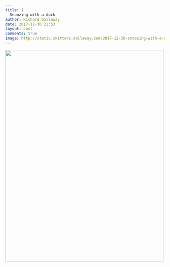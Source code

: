 ```yaml
---
title: |
  Snoozing with a duck
author: Richard Dallaway
date: 2017-12-30 22:53
layout: post
comments: true
image: http://static.skitters.dallaway.com/2017-12-30-snoozing-with-a-duck-thumb-1-IMG-4463.jpg
---
```


<div>
        <a href="http://static.skitters.dallaway.com/2017-12-30-snoozing-with-a-duck-fullsize-1-IMG-4463.jpg">
          <img src="http://static.skitters.dallaway.com/2017-12-30-snoozing-with-a-duck-thumb-1-IMG-4463.jpg" width="500" height="667"/>
        </a>
      </div>


  
      